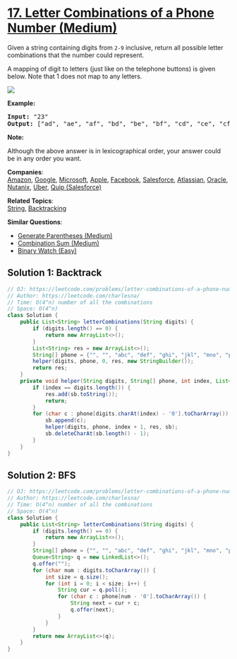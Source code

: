 # [17. Letter Combinations of a Phone Number (Medium)](https://leetcode.com/problems/letter-combinations-of-a-phone-number/)

<p>Given a string containing digits from <code>2-9</code> inclusive, return all possible letter combinations that the number could represent.</p>

<p>A mapping of digit to letters (just like on the telephone buttons) is given below. Note that 1 does not map to any letters.</p>

<p><img src="http://upload.wikimedia.org/wikipedia/commons/thumb/7/73/Telephone-keypad2.svg/200px-Telephone-keypad2.svg.png"></p>

<p><strong>Example:</strong></p>

<pre><strong>Input: </strong>"23"
<strong>Output:</strong> ["ad", "ae", "af", "bd", "be", "bf", "cd", "ce", "cf"].
</pre>

<p><strong>Note:</strong></p>

<p>Although the above answer is in lexicographical order, your answer could be in any order you want.</p>


**Companies**:  
[Amazon](https://leetcode.com/company/amazon), [Google](https://leetcode.com/company/google), [Microsoft](https://leetcode.com/company/microsoft), [Apple](https://leetcode.com/company/apple), [Facebook](https://leetcode.com/company/facebook), [Salesforce](https://leetcode.com/company/salesforce), [Atlassian](https://leetcode.com/company/atlassian), [Oracle](https://leetcode.com/company/oracle), [Nutanix](https://leetcode.com/company/nutanix), [Uber](https://leetcode.com/company/uber), [Quip (Salesforce)](https://leetcode.com/company/quip)

**Related Topics**:  
[String](https://leetcode.com/tag/string/), [Backtracking](https://leetcode.com/tag/backtracking/)

**Similar Questions**:
* [Generate Parentheses (Medium)](https://leetcode.com/problems/generate-parentheses/)
* [Combination Sum (Medium)](https://leetcode.com/problems/combination-sum/)
* [Binary Watch (Easy)](https://leetcode.com/problems/binary-watch/)

## Solution 1: Backtrack 

```java
// OJ: https://leetcode.com/problems/letter-combinations-of-a-phone-number/
// Author: https://leetcode.com/charlesna/
// Time: O(4^n) number of all the combinations
// Space: O(4^n)
class Solution {
    public List<String> letterCombinations(String digits) {
        if (digits.length() == 0) {
            return new ArrayList<>();
        }
        List<String> res = new ArrayList<>();
        String[] phone = {"", "", "abc", "def", "ghi", "jkl", "mno", "pqrs", "tuv", "wxyz"};
        helper(digits, phone, 0, res, new StringBuilder());
        return res;
    }
    private void helper(String digits, String[] phone, int index, List<String> res, StringBuilder sb) {
        if (index == digits.length()) {
            res.add(sb.toString());
            return;
        }
        for (char c : phone[digits.charAt(index) - '0'].toCharArray()) {
            sb.append(c);
            helper(digits, phone, index + 1, res, sb);
            sb.deleteCharAt(sb.length() - 1);
        }
    }
}
```

## Solution 2: BFS
```java
// OJ: https://leetcode.com/problems/letter-combinations-of-a-phone-number/
// Author: https://leetcode.com/charlesna/
// Time: O(4^n) number of all the combinations
// Space: O(4^n)
class Solution {
    public List<String> letterCombinations(String digits) {
        if (digits.length() == 0) {
            return new ArrayList<>();
        }
        String[] phone = {"", "", "abc", "def", "ghi", "jkl", "mno", "pqrs", "tuv", "wxyz"};
        Queue<String> q = new LinkedList<>();
        q.offer("");
        for (char num : digits.toCharArray()) {
            int size = q.size();
            for (int i = 0; i < size; i++) {
                String cur = q.poll();
                for (char c : phone[num - '0'].toCharArray()) {
                    String next = cur + c;
                    q.offer(next);
                }
            }
        }
        return new ArrayList<>(q);
    }
}
```
